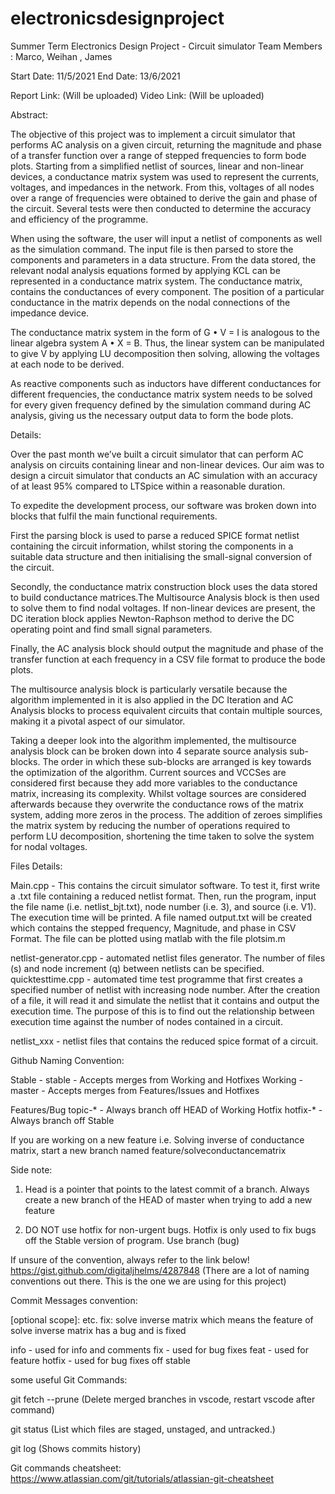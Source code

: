 # electronicsdesignproject
Summer Term Electronics Design Project - Circuit simulator
Team Members : Marco, Weihan , James

Start Date: 11/5/2021
End Date: 13/6/2021

Report Link: (Will be uploaded)
Video Link: (Will be uploaded)

Abstract: 

The objective of this project was to implement a circuit simulator that performs AC analysis on a given circuit, 
returning the magnitude and phase of a transfer function over a range of stepped frequencies to form bode plots. 
Starting from a simplified netlist of sources, linear and non-linear devices, a conductance matrix system was 
used to represent the currents, voltages, and impedances in the network. From this, voltages of all nodes over 
a range of frequencies were obtained to derive the gain and phase of the circuit. Several tests were then conducted 
to determine the accuracy and efficiency of the programme. 

When using the software, the user will input a netlist of components as well as the simulation command. The input file
is then parsed to store the components and parameters in a data structure. From the data stored, the relevant nodal 
analysis equations formed by applying KCL can be represented in a conductance matrix system. The conductance matrix,
contains the conductances of every component. The position of a particular conductance in the matrix depends on the 
nodal connections of the impedance device.

The conductance matrix system in the form of G • V = I is analogous to the linear algebra system A • X = B. Thus, 
the linear system can be manipulated to give V by applying LU decomposition then solving, allowing the voltages at 
each node to be derived.

As reactive components such as inductors have different conductances for different frequencies, the conductance matrix
system needs to be solved for every given frequency defined by the simulation command during AC analysis, giving us the
necessary output data to form the bode plots.

Details:

Over the past month we’ve built a circuit simulator that can perform AC analysis on circuits containing linear and non-linear devices. 
Our aim was to design a circuit simulator that conducts an AC simulation with an accuracy of at least 95% compared to LTSpice within 
a reasonable duration.

To expedite the development process, our software was broken down into blocks that fulfil the main functional requirements. 

First the parsing block is used to parse a reduced SPICE format netlist containing the circuit information, whilst storing the 
components in a suitable data structure and then initialising the small-signal conversion of the circuit.

Secondly, the conductance matrix construction block uses the data stored to build conductance matrices.The Multisource Analysis block 
is then used to solve them to find nodal voltages.
If non-linear devices are present, the DC iteration block applies Newton-Raphson method to derive the DC operating point and find 
small signal parameters.

Finally, the AC analysis block should output the magnitude and phase of the transfer function at each 
frequency in a CSV file format to produce the bode plots. 
 
The multisource analysis block is particularly versatile because the algorithm implemented in it is also applied in the DC Iteration
and AC Analysis blocks to process equivalent circuits that contain multiple sources, making it a pivotal aspect of our simulator. 

Taking a deeper look into the algorithm implemented, the multisource analysis block can be broken down into 4 separate source analysis 
sub-blocks. The order in which these sub-blocks are arranged is key towards the optimization of the algorithm. Current sources and VCCSes 
are considered first because they add more variables to the conductance matrix, increasing its complexity. Whilst voltage sources are 
considered afterwards because they overwrite the conductance rows of the matrix system, adding more zeros in the process. The addition 
of zeroes simplifies the matrix system by reducing the number of operations required to perform LU decomposition, shortening the time 
taken to solve the system for nodal voltages.




Files Details:

Main.cpp - This contains the circuit simulator software. To test it, first write a .txt file containing a reduced netlist format.
Then, run the program, input the file name (i.e. netlist_bjt.txt), node number (i.e. 3), and source (i.e. V1).
The execution time will be printed. A file named output.txt will be created which contains the stepped frequency, 
Magnitude, and phase in CSV Format. The file can be plotted using matlab with the file plotsim.m

netlist-generator.cpp - automated netlist files generator. The number of files (s) and node increment (q) between netlists can be specified. 
quicktesttime.cpp - automated time test programme that first creates a specified number of netlist with increasing node number. 
After the creation of a file, it will read it and simulate the netlist that it contains and output the execution time. The purpose
of this is to find out the relationship between execution time against the number of nodes contained in a circuit. 

netlist_xxx - netlist files that contains the reduced spice format of a circuit.














Github Naming Convention:

Stable - stable	- Accepts merges from Working and Hotfixes
Working - master - Accepts merges from Features/Issues and Hotfixes

Features/Bug topic-* - Always branch off HEAD of Working
Hotfix	hotfix-*	- Always branch off Stable

If you are working on a new feature i.e. Solving inverse of conductance matrix, start a new branch named feature/solveconductancematrix 

Side note:
1. Head is a pointer that points to the latest commit of a branch. Always create a new branch of the HEAD of master when trying to add a new feature

2. DO NOT use hotfix for non-urgent bugs. Hotfix is only used to fix bugs off the Stable version of program. Use branch (bug)

If unsure of the convention, always refer to the link below!
https://gist.github.com/digitaljhelms/4287848
(There are a lot of naming conventions out there. This is the one we are using for this project)



Commit Messages convention:

<type>[optional scope]:<description>
etc. fix: solve inverse matrix
which means the feature of solve inverse matrix has a bug and is fixed

info - used for info and comments
fix - used for bug fixes
feat - used for feature
hotfix - used for bug fixes off stable


some useful Git Commands:

git fetch --prune (Delete merged branches in vscode, restart vscode after command)

git status (List which files are staged, unstaged, and untracked.)

git log (Shows commits history)

Git commands cheatsheet:
https://www.atlassian.com/git/tutorials/atlassian-git-cheatsheet


